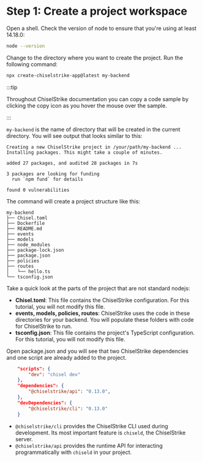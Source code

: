 # Step 1: Create a project workspace

Open a shell. Check the version of node to ensure that you're using at least
14.18.0:

```bash
node --version
```

Change to the directory where you want to create the project. Run the following
command:

```bash
npx create-chiselstrike-app@latest my-backend
```

:::tip

Throughout ChiselStrike documentation you can copy a code sample by clicking the
copy icon as you hover the mouse over the sample.

:::

`my-backend` is the name of directory that will be created in the current
directory.  You will see output that looks similar to this:

```
Creating a new ChiselStrike project in /your/path/my-backend ...
Installing packages. This might take a couple of minutes.

added 27 packages, and audited 28 packages in 7s

3 packages are looking for funding
  run `npm fund` for details

found 0 vulnerabilities
```

The command will create a project structure like this:

```
my-backend
├── Chisel.toml
├── Dockerfile
├── README.md
├── events
├── models
├── node_modules
├── package-lock.json
├── package.json
├── policies
├── routes
│   └── hello.ts
└── tsconfig.json
```

Take a quick look at the parts of the project that are not standard nodejs:

- **Chisel.toml**: This file contains the ChiselStrike configuration. For this
  tutorial, you will not modify this file.
- **events, models, policies, routes**: ChiselStrike uses the code in these
  directories for your backend. You will populate these folders with code for
  ChiselStrike to run.
- **tsconfig.json**: This file contains the project's TypeScript configuration.
  For this tutorial, you will not modify this file.

Open package.json and you will see that two ChiselStrike dependencies and one
script are already added to the project.

```json title="package.json"
    "scripts": {
        "dev": "chisel dev"
    },
    "dependencies": {
        "@chiselstrike/api": "0.13.0",
    },
    "devDependencies": {
        "@chiselstrike/cli": "0.13.0"
    }
```

- `@chiselstrike/cli` provides the ChiselStrike CLI used during development. Its
  most important feature is `chiseld`, the ChiselStrike server.
- `@chiselstrike/api` provides the runtime API for interacting programmatically
  with `chiseld` in your project.
